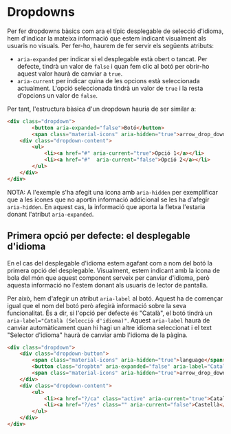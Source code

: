 # Dropdowns

Per fer dropdowns bàsics com ara el típic desplegable de selecció d'idioma, hem d'indicar la mateixa informació que estem indicant visualment als usuaris no visuals. Per fer-ho, haurem de fer servir els següents atributs:  
* `aria-expanded` per indicar si el desplegable està obert o tancat. Per defecte, tindrà un valor de `false` i quan fem clic al botó per obrir-ho aquest valor haurà de canviar a `true`.
* `aria-current` per indicar quina de les opcions està seleccionada actualment. L'opció seleccionada tindrà un valor de `true` i la resta d'opcions un valor de `false`.

Per tant, l'estructura bàsica d'un dropdown hauria de ser similar a:

```html
<div class="dropdown">
        <button aria-expanded="false">Botó</button>
        <span class="material-icons" aria-hidden="true">arrow_drop_down</span>
    <div class="dropdown-content">
        <ul>
            <li><a href="#" aria-current="true">Opció 1</a></li>
            <li><a href="#"  aria-current="false">Opció 2</a></li>
        </ul>
    </div>
</div>
```

NOTA: A l'exemple s'ha afegit una icona amb `aria-hidden` per exemplificar que a les icones que no aportin informació addicional se les ha d'afegir `aria-hidden`. En aquest cas, la informació que aporta la fletxa l'estaria donant l'atribut `aria-expanded`. 

## Primera opció per defecte: el desplegable d'idioma

En el cas del desplegable d'idioma estem agafant com a nom del botó la primera opció del desplegable. Visualment, estem indicant amb la icona de bola del món que aquest component serveix per canviar d'idioma, però aquesta informació no l'estem donant als usuaris de lector de pantalla.

Per això, hem d'afegir un atribut `aria-label` al botó. Aquest ha de començar igual que el nom del botó però afegirà informació sobre la seva funcionalitat. És a dir, si l'opció per defecte és "Català", el botó tindrà un `aria-label="Català (Selecció d'idioma)"`. Aquest `aria-label` haurà de canviar automàticament quan hi hagi un altre idioma seleccionat i el text "Selector d'idioma" haurà de canviar amb l'idioma de la pàgina.

```html
<div class="dropdown">
    <div class="dropdown-button">
        <span class="material-icons" aria-hidden="true">language</span>
        <button class="dropbtn" aria-expanded="false" aria-label="Català (Selecció d'idioma)">Català</button>
        <span class="material-icons" aria-hidden="true">arrow_drop_down</span>
    </div>
    <div class="dropdown-content">
        <ul>
            <li><a href="?/ca" class="active" aria-current="true">Català</a></li>
            <li><a href="?/es" class="" aria-current="false">Castellà</a></li>
        </ul>
    </div>
</div>
```